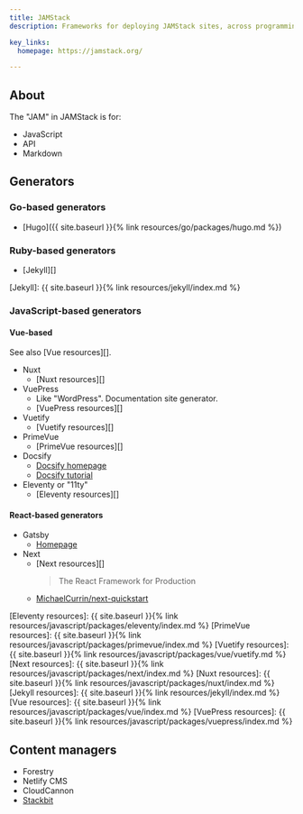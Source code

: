 ```yaml
---
title: JAMStack
description: Frameworks for deploying JAMStack sites, across programming languages.

key_links:
  homepage: https://jamstack.org/

---
```


## About

The "JAM" in JAMStack is for:

- JavaScript
- API
- Markdown

## Generators

### Go-based generators

- [Hugo]({{ site.baseurl }}{% link resources/go/packages/hugo.md %})


### Ruby-based generators

- [Jekyll][]

[Jekyll]: {{ site.baseurl }}{% link resources/jekyll/index.md %}


### JavaScript-based generators

#### Vue-based

See also [Vue resources][].

- Nuxt
    - [Nuxt resources][]
- VuePress
     - Like "WordPress". Documentation site generator.
     - [VuePress resources][]
- Vuetify
    - [Vuetify resources][]
- PrimeVue
    - [PrimeVue resources][]
- Docsify
    - [Docsify homepage](https://docsify.js.org/#/)
    - [Docsify tutorial](https://michaelcurrin.github.io/docsify-js-tutorial/#/)
- Eleventy or "11ty"
    - [Eleventy resources][]

#### React-based generators

- Gatsby
    - [Homepage](https://www.gatsbyjs.com/)
- Next
    - [Next resources][]
        > The React Framework for Production
    - [MichaelCurrin/next-quickstart](https://github.com/MichaelCurrin/next-quickstart)

[Eleventy resources]: {{ site.baseurl }}{% link resources/javascript/packages/eleventy/index.md %}
[PrimeVue resources]: {{ site.baseurl }}{% link resources/javascript/packages/primevue/index.md %}
[Vuetify resources]:  {{ site.baseurl }}{% link resources/javascript/packages/vue/vuetify.md %}
[Next resources]:     {{ site.baseurl }}{% link resources/javascript/packages/next/index.md %}
[Nuxt resources]:     {{ site.baseurl }}{% link resources/javascript/packages/nuxt/index.md %}
[Jekyll resources]:   {{ site.baseurl }}{% link resources/jekyll/index.md %}
[Vue resources]:      {{ site.baseurl }}{% link resources/javascript/packages/vue/index.md %}
[VuePress resources]: {{ site.baseurl }}{% link resources/javascript/packages/vuepress/index.md %}


## Content managers

- Forestry
- Netlify CMS
- CloudCannon
- [Stackbit](https://www.stackbit.com/)
